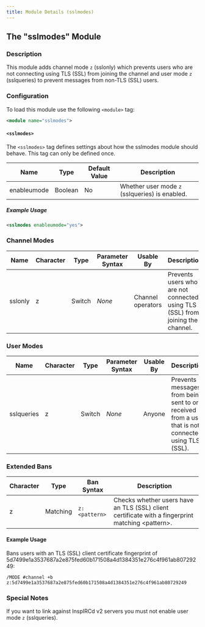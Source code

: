 ```yaml
---
title: Module Details (sslmodes)
---
```


## The "sslmodes" Module

### Description

This module adds channel mode `z` (sslonly) which prevents users who are not connecting using TLS (SSL) from joining the channel and user mode `z` (sslqueries) to prevent messages from non-TLS (SSL) users.

### Configuration

To load this module use the following `<module>` tag:

```xml
<module name="sslmodes">
```

#### `<sslmodes>`

The `<sslmodes>` tag defines settings about how the sslmodes module should behave. This tag can only be defined once.

Name        | Type    | Default Value | Description
----------- | ------- | ------------- | -----------
enableumode | Boolean | No            | Whether user mode `z` (sslqueries) is enabled.

##### Example Usage

```xml
<sslmodes enableumode="yes">
```

### Channel Modes

Name    | Character | Type   | Parameter Syntax | Usable By         | Description
------- | --------- | ------ | ---------------- | ----------------- | -----------
sslonly | z         | Switch | *None*           | Channel operators | Prevents users who are not connected using TLS (SSL) from joining the channel.

### User Modes

Name       | Character | Type   | Parameter Syntax | Usable By | Description
---------- | --------- | ------ | ---------------- | --------- | -----------
sslqueries | z         | Switch | *None*           | Anyone    | Prevents messages from being sent to or received from a user that is not connected using TLS (SSL).

### Extended Bans

Character | Type     | Ban Syntax    | Description
--------- | -------- | ------------- | -----------
z         | Matching | `z:<pattern>` | Checks whether users have an TLS (SSL) client certificate with a fingerprint matching &lt;pattern&gt;.

#### Example Usage

Bans users with an TLS (SSL) client certificate fingerprint of 5d7499e1a3537687a2e875fed60b171508a4d1384351e276c4f961ab80729249:

```plaintext
/MODE #channel +b z:5d7499e1a3537687a2e875fed60b171508a4d1384351e276c4f961ab80729249
```

### Special Notes

If you want to link against InspIRCd v2 servers you must not enable user mode `z` (sslqueries).
